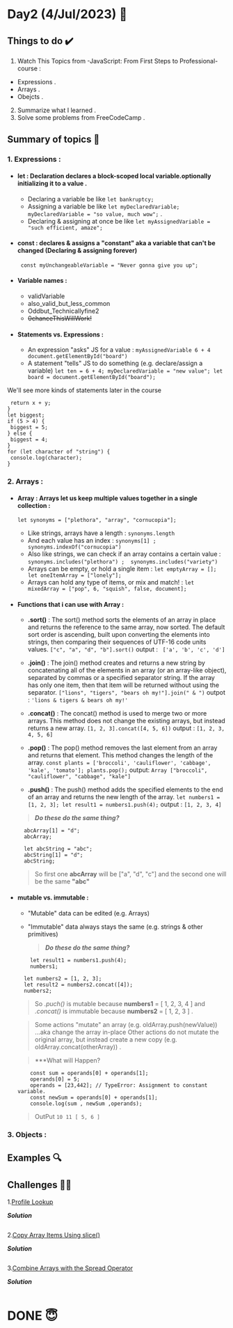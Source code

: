 #  Day2 (4/Jul/2023) 🚀

## Things to do ✔️

1. Watch This Topics from -JavaScript: From First Steps to Professional- course :

- Expressions .
- Arrays .
- Obejcts .
   
2.  Summarize what I learned .
3. Solve some problems from FreeCodeCamp .
  

## Summary of topics 📝

### 1. Expressions :

- #### let : Declaration declares a block-scoped local variable.optionally initializing it to a value .

   * Declaring a variable be like ` let bankruptcy; ` 
   * Assigning a variable be like ` let myDeclaredVariable; myDeclaredVariable = "so value, much wow"; ` .
   * Declaring & assigning at once be like `
let myAssignedVariable = "such efficient, amaze"; ` 

- #### const : declares & assigns a "constant" aka a variable that can't be changed (Declaring & assigning forever)
  ` const myUnchangeableVariable = "Never gonna give you up";` 

- #### Variable names :
  * validVariable
  * also_valid_but_less_common
  * Oddbut_Technicallyfine2
  * ~~0chanceThisWillWork!~~


 - #### Statements vs. Expressions :
    * An expression "asks" JS for a value :
     ` myAssignedVariable
         6 + 4
        document.getElementById("board")
       `
    * A statement "tells" JS to do something (e.g. declare/assign a variable)
` let ten = 6 + 4;
myDeclaredVariable = "new value";
let board = document.getElementById("board"); `

We'll see more kinds of statements later in the course

   ``` function add(x, y) {
    return x + y;
   }
   let biggest;
   if (5 > 4) {
    biggest = 5;
   } else {
    biggest = 4;
   }
   for (let character of "string") {
    console.log(character);
   }
 ```

### 2. Arrays :

- #### Array : Arrays let us keep multiple values together in a single collection :
  
   `let synonyms = ["plethora", "array", "cornucopia"];`
  
  * Like strings, arrays have a length : ` synonyms.length `
  * And each value has an index : ` synonyms[1] ; synonyms.indexOf("cornucopia") `
  * Also like strings, we can check if an array contains a certain value : ` synonyms.includes("plethora") ; 
   synonyms.includes("variety") `
  * Arrays can be empty, or hold a single item : ` let emptyArray = []; let oneItemArray = ["lonely"]; `
  * Arrays can hold any type of items, or mix and match! : ` let mixedArray = ["pop", 6, "squish", false, document]; `

- #### Functions that i can use with Array :
 
  * **.sort()** : The sort() method sorts the elements of an array in place and returns the reference to the same array, now sorted. The default sort order is ascending, built upon converting the elements into strings, then comparing their sequences of UTF-16 code units values.  ` ["c", "a", "d", "b"].sort() ` output : `  ['a', 'b', 'c', 'd'] `

  * **.join()** : The join() method creates and returns a new string by concatenating all of the elements in an array (or an array-like object), separated by commas or a specified separator string. If the array has only one item, then that item will be returned without using the separator. ` ["lions", "tigers", "bears oh my!"].join(" & ") ` outpot : ` 'lions & tigers & bears oh my!' `

  * **.concat()** : The concat() method is used to merge two or more arrays. This method does not change the existing arrays, but instead returns a new array. ` [1, 2, 3].concat([4, 5, 6]) ` output : ` [1, 2, 3, 4, 5, 6] `
 
  * **.pop()** : The pop() method removes the last element from an array and returns that element. This method changes the length of the array. ` const plants = ['broccoli', 'cauliflower', 'cabbage', 'kale', 'tomato']; plants.pop(); ` output:  ` Array ["broccoli", "cauliflower", "cabbage", "kale"]  `


  * **.push()** : The push() method adds the specified elements to the end of an array and returns the new length of the array. ` let numbers1 = [1, 2, 3]; let result1 = numbers1.push(4); ` output : ` [1, 2, 3, 4] `

  > ***Do these do the same thing?***
   ``` let abcArray = ["a", "b", "c"];
     abcArray[1] = "d";
     abcArray;
   ```
   ```
     let abcString = "abc";
     abcString[1] = "d";
     abcString;
   ```
   > So first one **abcArray** will be ["a", "d", "c"]  and the second one will be the same **"abc"** 

 - #### mutable vs. immutable :
   
   * "Mutable" data can be edited (e.g. Arrays)
   * "Immutable" data always stays the same (e.g. strings & other primitives)
  
       > ***Do these do the same thing?***
   ``` let numbers1 = [1, 2, 3];
       let result1 = numbers1.push(4);
       numbers1;
   ```
   ```
     let numbers2 = [1, 2, 3];
     let result2 = numbers2.concat([4]);
     numbers2;
   ```
   > So *.puch()* is mutable because **numbers1** = [ 1, 2, 3, 4 ] and *.concat()* is immutable because **numbers2** =  [ 1, 2, 3 ] .
  
   > Some actions "mutate" an array (e.g. oldArray.push(newValue)) ...aka change the array in-place
   > Other actions do not mutate the original array, but instead create a new copy (e.g. oldArray.concat(otherArray)) .

     > ***What will Happen?
   ``` const operands = [4, 6];
       const sum = operands[0] + operands[1];
       operands[0] = 5;
       operands = [23,442]; // TypeError: Assignment to constant variable.
       const newSum = operands[0] + operands[1];
       console.log(sum , newSum ,operands);
   ```
   > OutPut ` 10 11 [ 5, 6 ] `    
### 3. Objects :

## Examples 🔍

## Challenges 💪🏽

1.[Profile Lookup](https://www.freecodecamp.org/learn/javascript-algorithms-and-data-structures/basic-javascript/profile-lookup)

***Solution***

```
```

2.[Copy Array Items Using slice()](https://www.freecodecamp.org/learn/javascript-algorithms-and-data-structures/basic-data-structures/copy-array-items-using-slice)

***Solution***

```
```

3.[Combine Arrays with the Spread Operator](https://www.freecodecamp.org/learn/javascript-algorithms-and-data-structures/basic-data-structures/combine-arrays-with-the-spread-operator)

***Solution***

```
```

# DONE 😇
